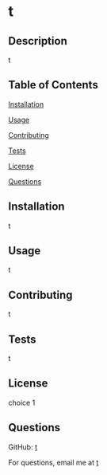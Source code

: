 # t
  ## Description
  t
  ## Table of Contents
  
[Installation](#installation)
  
[Usage](#usage)
  
[Contributing](#contributing)
  
[Tests](#tests)
  
[License](#license)
  
[Questions](#questions)
  ## Installation
  t
  ## Usage
  t
  ## Contributing
  t
  ## Tests
  t
  ## License
  choice 1
  ## Questions
  GitHub: [t](https://github.com/t)

  For questions, email me at [t](mailto:t)
  